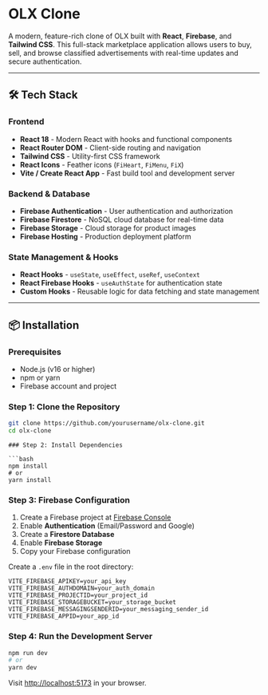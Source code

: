 # OLX Clone

A modern, feature-rich clone of OLX built with **React**, **Firebase**, and **Tailwind CSS**. This full-stack marketplace application allows users to buy, sell, and browse classified advertisements with real-time updates and secure authentication.

---

## 🛠 Tech Stack

### Frontend

- **React 18** - Modern React with hooks and functional components
- **React Router DOM** - Client-side routing and navigation
- **Tailwind CSS** - Utility-first CSS framework
- **React Icons** - Feather icons (`FiHeart`, `FiMenu`, `FiX`)
- **Vite / Create React App** - Fast build tool and development server

### Backend & Database

- **Firebase Authentication** - User authentication and authorization
- **Firebase Firestore** - NoSQL cloud database for real-time data
- **Firebase Storage** - Cloud storage for product images
- **Firebase Hosting** - Production deployment platform

### State Management & Hooks

- **React Hooks** - `useState`, `useEffect`, `useRef`, `useContext`
- **React Firebase Hooks** - `useAuthState` for authentication state
- **Custom Hooks** - Reusable logic for data fetching and state management

---

## 📦 Installation

### Prerequisites

- Node.js (v16 or higher)
- npm or yarn
- Firebase account and project

### Step 1: Clone the Repository

```bash
git clone https://github.com/yourusername/olx-clone.git
cd olx-clone
```

````
### Step 2: Install Dependencies

```bash
npm install
# or
yarn install
````

### Step 3: Firebase Configuration

1. Create a Firebase project at [Firebase Console](https://console.firebase.google.com/)
2. Enable **Authentication** (Email/Password and Google)
3. Create a **Firestore Database**
4. Enable **Firebase Storage**
5. Copy your Firebase configuration

Create a `.env` file in the root directory:

```env
VITE_FIREBASE_APIKEY=your_api_key
VITE_FIREBASE_AUTHDOMAIN=your_auth_domain
VITE_FIREBASE_PROJECTID=your_project_id
VITE_FIREBASE_STORAGEBUCKET=your_storage_bucket
VITE_FIREBASE_MESSAGINGSENDERID=your_messaging_sender_id
VITE_FIREBASE_APPID=your_app_id
```

### Step 4: Run the Development Server

```bash
npm run dev
# or
yarn dev
```

Visit [http://localhost:5173](http://localhost:5173) in your browser.

```

```

